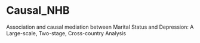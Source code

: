 # Causal_NHB
Association and causal mediation between Marital Status and Depression: A Large-scale, Two-stage, Cross-country Analysis
